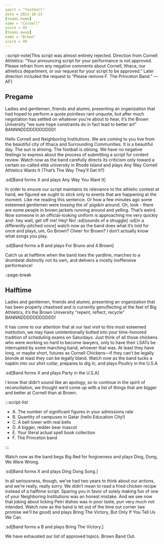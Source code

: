 ```yaml
---
sport = "football"
date = 2021-10-23
[teams.home]
name = "Cornell"
score = 45
[teams.away]
name = "Brown"
score = 49
---
```


::script-note[This script was almost entirely rejected. Direction from Cornell Athletics: “Your announcing script for your performance is not approved. Please refrain from any negative comments about Cornell, Ithaca, our athletics department, or our request for your script to be approved.” Later direction included the request to “Please remove F. The Princeton Band.” — AF]

## Pregame

Ladies and gentlemen, friends and alumni, presenting an organization that had hoped to perform a quote pointless rant unquote, but after much negotiation has settled on whatever you’re about to hear, it’s the Brown University “we sure hope constraints do in fact lead to better art” BANNNDDDDDDDDDDD!

Hello Cornell and Neighboring Institutions. We are coming to you live from the beautiful city of Ithaca and Surrounding Communities. It is a beautiful day. The sun is shining. The football is oblong. We have no negative feelings to express about the process of submitting a script for content review. Watch now as the band carefully directs its criticism only toward a certain so-called elite university in Rhode Island and plays Any Way Cornell Athletics Wants It (That’s The Way They’ll Get It?)

:sd[Band forms X and plays Any Way You Want It]

In order to ensure our script maintains its relevance to the athletic contest at hand, we figured we ought to stick only to events that are happening at the moment. Like me reading this sentence. Or how a few minutes ago some esteemed gentlemen were tossing the ol’ pigskin around. Oh, look - there are some people in brown jackets running around and yelling. That’s weird. Now someone in an official-looking uniform is approaching me very quickly and- hey wait, get off me! Hey! No! :sd[sounds of a struggle] :sd[in a differently-pitched voice] watch now as the band does what it’s told for once and plays, um, Go Brown? Cheer for Brown? I don’t actually know what songs you play.

:sd[Band forms a B and plays For Bruno and 4 Brown]

Catch us at halftime when the band toes the yardline, marches to a drumbeat distinctly not its own, and delivers a mostly inoffensive performance!

::page-break

## Halftime

Ladies and gentlemen, friends and alumni, presenting an organization that has been properly chastised and is currently genuflecting at the feet of Big Athletics, it’s the Brown University “repent, reflect, recycle” BANNNDDDDDDDDDDD!

It has come to our attention that at our last visit to this most esteemed institution, we may have unintentionally butted into your time-honored tradition of scheduling exams on Saturdays. Just think of all those chickens who were working so hard to become lawyers, only to have their LSATs be interrupted by some marching band, whoever that was. At least they have long, or maybe short, futures as Cornell Chickens—if they can’t be legally blonde at least they can be legally bland. Watch now as the band tucks a napkin into our shirt collar, prepares to dig in, and plays Poultry in the U.S.A

:sd[Band forms X and plays Party in the U.S.A]

I know that didn’t sound like an apology, so to continue in the spirit of reconciliation, we thought we’d come up with a list of things that are bigger and better at Cornell than at Brown.

:::script-list

- A. The number of significant figures in your admissions rate
- B. Quantity of campuses in Qatar (hello Education City!)
- C. A bell tower with real bells
- D. A bigger, redder bear mascot
- E. Your literal actual spell book collection
- F. The Princeton band

:::

Watch now as the band begs Big Red for forgiveness and plays Ding, Dong, We Were Wrong.

:sd[Band forms X and plays Ding Dong Song.]

In all seriousness, though, we’ve had two years to think about our actions, and we’re really, really sorry. We didn’t mean to read a fried chicken recipe instead of a halftime script. Sparing you in favor of solely making fun of one of your Neighboring Institutions was an honest mistake. And we see now that joking about licking Petri dishes was in poor taste, pun very much not intended. Watch now as the band is let out of the time out corner (we promise we’ll be good) and plays Bring The Victory, But Only If You Tell Us We Can.

:sd[Band forms a B and plays Bring The Victory.]

We have exhausted our list of approved topics. Brown Band Out.
